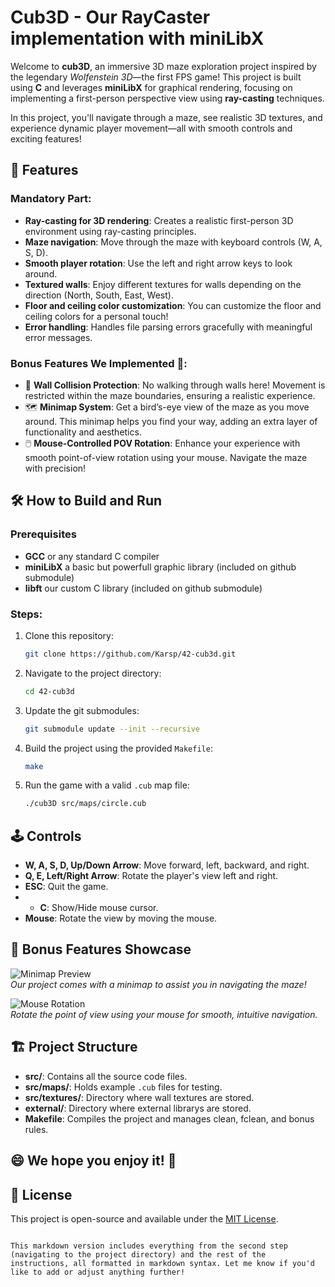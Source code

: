 # **Cub3D - Our RayCaster implementation with miniLibX** 

Welcome to **cub3D**, an immersive 3D maze exploration project inspired by the legendary *Wolfenstein 3D*—the first FPS game! This project is built using **C** and leverages **miniLibX** for graphical rendering, focusing on implementing a first-person perspective view using **ray-casting** techniques.

In this project, you'll navigate through a maze, see realistic 3D textures, and experience dynamic player movement—all with smooth controls and exciting features!

## 🌟 **Features**

### Mandatory Part:
- **Ray-casting for 3D rendering**: Creates a realistic first-person 3D environment using ray-casting principles.
- **Maze navigation**: Move through the maze with keyboard controls (W, A, S, D).
- **Smooth player rotation**: Use the left and right arrow keys to look around.
- **Textured walls**: Enjoy different textures for walls depending on the direction (North, South, East, West).
- **Floor and ceiling color customization**: You can customize the floor and ceiling colors for a personal touch!
- **Error handling**: Handles file parsing errors gracefully with meaningful error messages.
  
### Bonus Features We Implemented 🎉:
- 🛑 **Wall Collision Protection**: No walking through walls here! Movement is restricted within the maze boundaries, ensuring a realistic experience.
- 🗺️ **Minimap System**: Get a bird’s-eye view of the maze as you move around. This minimap helps you find your way, adding an extra layer of functionality and aesthetics.
- 🖱️ **Mouse-Controlled POV Rotation**: Enhance your experience with smooth point-of-view rotation using your mouse. Navigate the maze with precision!

## 🛠️ **How to Build and Run**

### Prerequisites
- **GCC** or any standard C compiler
- **miniLibX** a basic but powerfull graphic library (included on github submodule)
- **libft** our custom C library (included on github submodule)

### Steps:
1. Clone this repository:
   ```bash
   git clone https://github.com/Karsp/42-cub3d.git
   ```

2. Navigate to the project directory:
   ```bash
   cd 42-cub3d
   ```

3. Update the git submodules:
   ```bash
   git submodule update --init --recursive
   ```

4. Build the project using the provided `Makefile`:
   ```bash
   make
   ```

5. Run the game with a valid `.cub` map file:
   ```bash
   ./cub3D src/maps/circle.cub
   ```

## 🕹️ **Controls**
- **W, A, S, D, Up/Down Arrow**: Move forward, left, backward, and right.
- **Q, E, Left/Right Arrow**: Rotate the player's view left and right.
- **ESC**: Quit the game.
- - **C**: Show/Hide mouse cursor.
- **Mouse**: Rotate the view by moving the mouse.

## 🧩 **Bonus Features Showcase**
![Minimap Preview](path_to_image/minimap.png)  
*Our project comes with a minimap to assist you in navigating the maze!* 

![Mouse Rotation](path_to_image/mouse_control.png)  
*Rotate the point of view using your mouse for smooth, intuitive navigation.*

## 🏗️ **Project Structure**
- **src/**: Contains all the source code files.
- **src/maps/**: Holds example `.cub` files for testing.
- **src/textures/**: Directory where wall textures are stored.
- **external/**: Directory where external librarys are stored.
- **Makefile**: Compiles the project and manages clean, fclean, and bonus rules.

## 😄 **We hope you enjoy it!** 👋 


## 📜 **License**
This project is open-source and available under the [MIT License](LICENSE).
```

This markdown version includes everything from the second step (navigating to the project directory) and the rest of the instructions, all formatted in markdown syntax. Let me know if you'd like to add or adjust anything further!
